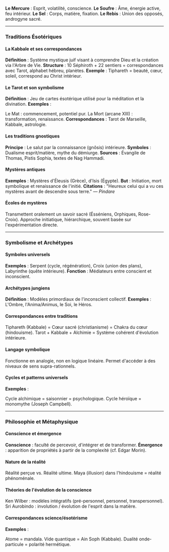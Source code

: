 
**Le Mercure** : Esprit, volatilité, conscience.
**Le Soufre** : Âme, énergie active, feu intérieur.
**Le Sel** : Corps, matière, fixation.
**Le Rebis** : Union des opposés, androgyne sacré.

---

### Traditions Ésotériques

#### La Kabbale et ses correspondances

**Définition** : Système mystique juif visant à comprendre Dieu et la création via l'Arbre de Vie.
**Structure** : 10 Séphiroth + 22 sentiers = correspondances avec Tarot, alphabet hébreu, planètes.
**Exemple** : Tiphareth = beauté, cœur, soleil, correspond au Christ intérieur.

#### Le Tarot et son symbolisme

**Définition** : Jeu de cartes ésotérique utilisé pour la méditation et la divination.
**Exemples** :

Le Mat : commencement, potentiel pur.
La Mort (arcane XIII) : transformation, renaissance.
**Correspondances** : Tarot de Marseille, Kabbale, astrologie.

#### Les traditions gnostiques

**Principe** : Le salut par la connaissance (gnôsis) intérieure.
**Symboles** : Dualisme esprit/matière, mythe du démiurge.
**Sources** : Évangile de Thomas, Pistis Sophia, textes de Nag Hammadi.

#### Mystères antiques

**Exemples** : Mystères d'Éleusis (Grèce), d'Isis (Égypte).
**But** : Initiation, mort symbolique et renaissance de l'initié.
**Citations** : "Heureux celui qui a vu ces mystères avant de descendre sous terre." — *Pindare*

#### Écoles de mystères

Transmettent oralement un savoir sacré (Ésséniens, Orphiques, Rose-Croix).
Approche initiatique, hiérarchique, souvent basée sur l'expérimentation directe.

---

### Symbolisme et Archétypes

#### Symboles universels

**Exemples** : Serpent (cycle, régénération), Croix (union des plans), Labyrinthe (quête intérieure).
**Fonction** : Médiateurs entre conscient et inconscient.

#### Archétypes jungiens

**Définition** : Modèles primordiaux de l'inconscient collectif.
**Exemples** : L'Ombre, l'Anima/Animus, le Soi, le Héros.

#### Correspondances entre traditions

Tiphareth (Kabbale) = Cœur sacré (christianisme) = Chakra du cœur (hindouisme).
Tarot + Kabbale + Alchimie = Système cohérent d'évolution intérieure.

#### Langage symbolique

Fonctionne en analogie, non en logique linéaire.
Permet d'accéder à des niveaux de sens supra-rationnels.

#### Cycles et patterns universels

**Exemples** :

Cycle alchimique = saisonnier = psychologique.
Cycle héroïque = monomythe (Joseph Campbell).

---

### Philosophie et Métaphysique

#### Conscience et émergence

**Conscience** : faculté de percevoir, d'intégrer et de transformer.
**Émergence** : apparition de propriétés à partir de la complexité (cf. Edgar Morin).

#### Nature de la réalité

Réalité perçue vs. Réalité ultime.
Maya (illusion) dans l'hindouisme = réalité phénoménale.

#### Théories de l'évolution de la conscience

Ken Wilber : modèles intégratifs (pré-personnel, personnel, transpersonnel).
Sri Aurobindo : involution / évolution de l'esprit dans la matière.

#### Correspondances science/ésotérisme

**Exemples** :

Atome = mandala.
Vide quantique = Ain Soph (Kabbale).
Dualité onde-particule = polarité hermétique.
